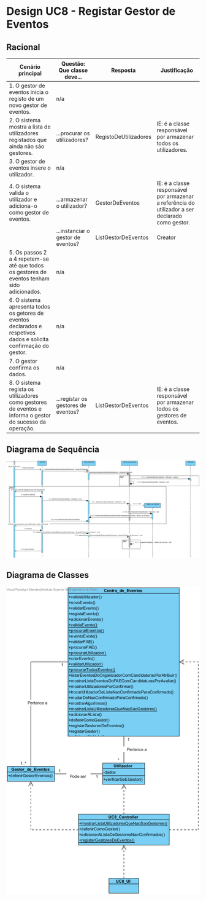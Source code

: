 # Design UC8 - Registar Gestor de Eventos

## Racional ##


| Cenário principal                                                                                                  | Questão: Que classe deve...         | Resposta          | Justificação                                                                                     |
|--------------------------------------------------------------------------------------------------------------------|-------------------------------------|-------------------|--------------------------------------------------------------------------------------------------|
| 1. O gestor de eventos inicia o registo de um novo gestor de eventos.                                              | n/a                                 |                   |                                                                                                  |
| 2. O sistema mostra a lista de utilizadores registados que ainda não são gestores.                                 | ...procurar os utilizadores?        | RegistoDeUtilizadores | IE: é a classe responsável por armazenar todos os utilizadores.                              |
| 3. O gestor de eventos insere o utilizador.                                                                        | n/a                                 |                   |                                                                                                  |
| 4. O sistema valida o utilizador e adiciona-o como gestor de eventos.                                              | ...armazenar o utilizador?          | GestorDeEventos   | IE: é a classe responsável por armazenar a referência do utilizador a ser declarado como gestor. |
|                                                                                                                    | ...instanciar o gestor de eventos?  | ListGestorDeEventos | Creator                                                                                        |
| 5. Os passos 2 a 4 repetem-se até que todos os gestores de eventos tenham sido adicionados.                        | n/a                                 |                   |                                                                                                  |
| 6. O sistema apresenta todos os getores de eventos declarados e respetivos dados e solicita confirmação do gestor. | n/a                                 |                   |                                                                                                  |
| 7. O gestor confirma os dados.                                                                                     | n/a                                 |                   |                                                                                                  |
| 8. O sistema regista os utilizadores como gestores de eventos e informa o gestor do sucesso da operação.           | ...registar os gestores de eventos? | ListGestorDeEventos | IE: é a classe responsável por armazenar todos os gestores de eventos.                         |


##	Diagrama de Sequência ##
![UC8-Registar_Gestor_de_Eventos-SD.png](../Imagens/Design/UC8-Registar_Gestor_De_Eventos-SD.png)


##	Diagrama de Classes ##
![UC8-Registar_Gestor_de_Eventos-ClassDiagram.png](../Imagens/Design/UC8-Registar_Gestor_De_Eventos-ClassDiagram.png)
